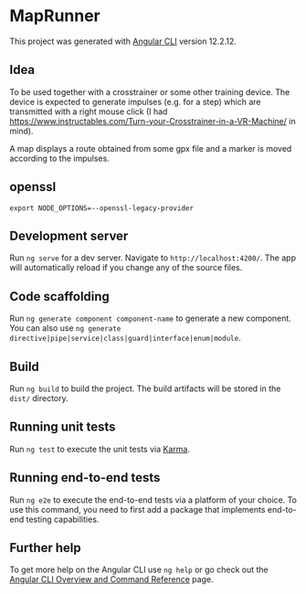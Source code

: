 # MapRunner

This project was generated with [Angular CLI](https://github.com/angular/angular-cli) version 12.2.12.

## Idea

To be used together with a crosstrainer or some other training device.
The device is expected to generate impulses (e.g. for a step) which are
transmitted with a right mouse click
(I had https://www.instructables.com/Turn-your-Crosstrainer-in-a-VR-Machine/ in mind).

A map displays a route obtained from some gpx file and a marker is moved according to the
impulses.

## openssl

```
export NODE_OPTIONS=--openssl-legacy-provider
```

## Development server

Run `ng serve` for a dev server. Navigate to `http://localhost:4200/`. The app will automatically reload if you change any of the source files.

## Code scaffolding

Run `ng generate component component-name` to generate a new component. You can also use `ng generate directive|pipe|service|class|guard|interface|enum|module`.

## Build

Run `ng build` to build the project. The build artifacts will be stored in the `dist/` directory.

## Running unit tests

Run `ng test` to execute the unit tests via [Karma](https://karma-runner.github.io).

## Running end-to-end tests

Run `ng e2e` to execute the end-to-end tests via a platform of your choice. To use this command, you need to first add a package that implements end-to-end testing capabilities.

## Further help

To get more help on the Angular CLI use `ng help` or go check out the [Angular CLI Overview and Command Reference](https://angular.io/cli) page.
